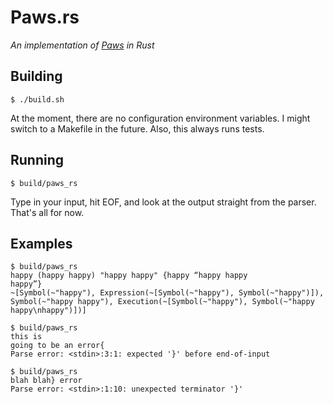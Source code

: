 # Paws.rs

*An implementation of [Paws](http://ell.io/spec) in Rust*

## Building

    $ ./build.sh

At the moment, there are no configuration environment variables. I might switch
to a Makefile in the future. Also, this always runs tests.

## Running

    $ build/paws_rs

Type in your input, hit EOF, and look at the output straight from the parser.
That's all for now.

## Examples

    $ build/paws_rs
    happy (happy happy) "happy happy" {happy “happy happy
    happy”}
    ~[Symbol(~"happy"), Expression(~[Symbol(~"happy"), Symbol(~"happy")]), Symbol(~"happy happy"), Execution(~[Symbol(~"happy"), Symbol(~"happy happy\nhappy")])]

    $ build/paws_rs
    this is
    going to be an error{
    Parse error: <stdin>:3:1: expected '}' before end-of-input

    $ build/paws_rs
    blah blah} error
    Parse error: <stdin>:1:10: unexpected terminator '}'
